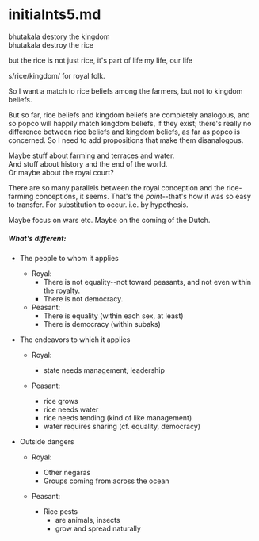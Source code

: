 initialnts5.md
====

bhutakala destory the kingdom  
bhutakala destroy the rice

but the rice is not just rice, it's part of life
my life, our life

s/rice/kingdom/ for royal folk.

So I want a match to rice beliefs among the farmers, but not to
kingdom beliefs.

But so far, rice beliefs and kingdom beliefs are completely analogous,
and so popco will happily match kingdom beliefs, if they exist; there's
really no difference between rice beliefs and kingdom beliefs, as far as
popco is concerned.  So I need to add propositions that make them
disanalogous.

Maybe stuff about farming and terraces and water.  
And stuff about history and the end of the world.  
Or maybe about the royal court?

There are so many parallels between the royal conception and the
rice-farming conceptions, it seems.  That's the *point*--that's how it
was so easy to transfer.  For substitution to occur.  i.e. by
hypothesis.

Maybe focus on wars etc.  Maybe on the coming of the Dutch.

##### What's different:

* The people to whom it applies

	* Royal:
		* There is not equality--not toward peasants, and
		  not even within the royalty.
		* There is not democracy.
	* Peasant:
		* There is equality (within each sex, at least)
		* There is democracy (within subaks)


* The endeavors to which it applies

	* Royal:
		* state needs management, leadership

	* Peasant:
		* rice grows
		* rice needs water
		* rice needs tending (kind of like management)
		* water requires sharing (cf. equality, democracy)


* Outside dangers

	* Royal:
		* Other negaras
		* Groups coming from across the ocean

	* Peasant:
		* Rice pests
			* are animals, insects
			* grow and spread naturally
